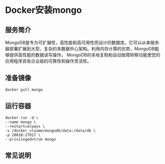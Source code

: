 # Docker安装mongo #
## 服务简介 ##
MongoDB是专为可扩展性，高性能和高可用性而设计的数据库。它可以从单服务器部署扩展到大型、复杂的多数据中心架构。利用内存计算的优势，MongoDB能够提供高性能的数据读写操作。 MongoDB的本地复制和自动故障转移功能使您的应用程序具有企业级的可靠性和操作灵活性。
## 准备镜像 ##
    docker pull mongo
## 运行容器 ##
    docker run -d \
    --name mongo \
    --restart=always \
    -v /docker_vloume/mongodb/data:/data/db \
    -p 28018:27017 \
    --privileged=true mongo
## 常见说明 ##
